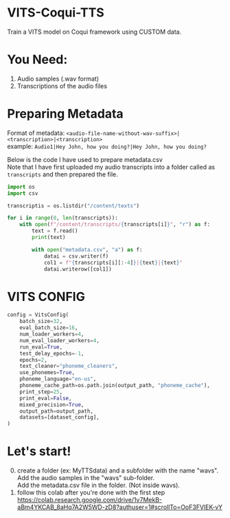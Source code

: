 # VITS-Coqui-TTS
Train a VITS model on Coqui framework using CUSTOM data.

# You Need:
1. Audio samples (.wav format)
2. Transcriptions of the audio files

# Preparing Metadata


Format of metadata:
`<audio-file-name-without-wav-suffix>|<transcription>|<transcription>`
<br>
example:
`Audio1|Hey John, how you doing?|Hey John, how you doing?`
<br>

Below is the code I have used to prepare metadata.csv <br> Note that I have first uploaded my audio transcripts into a folder called as `transcripts` and then prepared the file.
```python
import os
import csv

transcriptis = os.listdir("/content/texts") 

for i in range(0, len(transcripts)):
    with open(f"/content/transcripts/{transcripts[i]}", "r") as f:
        text = f.read()
        print(text)

        with open("metadata.csv", "a") as f:
            datai = csv.writer(f)
            col1 = f"{transcripts[i][:-4]}|{text}|{text}"
            datai.writerow([col1])

```

# VITS CONFIG 

```python
config = VitsConfig(
    batch_size=32,
    eval_batch_size=16,
    num_loader_workers=4,
    num_eval_loader_workers=4,
    run_eval=True,
    test_delay_epochs=-1,
    epochs=2,
    text_cleaner="phoneme_cleaners",
    use_phonemes=True,
    phoneme_language="en-us",
    phoneme_cache_path=os.path.join(output_path, "phoneme_cache"),
    print_step=25,
    print_eval=False,
    mixed_precision=True,
    output_path=output_path,
    datasets=[dataset_config],
)

```

# Let's start!
0. create a folder (ex: MyTTSdata) and a subfolder with the name "wavs". <br>
   Add the audio samples in the "wavs" sub-folder. <br>
   Add the metadata.csv file in the folder. (Not inside wavs). <br>
1. follow this colab after you're done with the first step
   https://colab.research.google.com/drive/1v7MekB-aBm4YKCAB_8aHq7A2W5WD-zD8?authuser=1#scrollTo=OoF3FVlEK-vY
